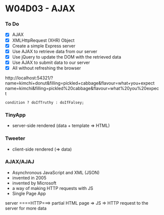 # W04D03 - AJAX

### To Do
- [x] AJAX
- [x] XMLHttpRequest (XHR) Object
- [x] Create a simple Express server
- [x] Use AJAX to retrieve data from our server
- [x] Use jQuery to update the DOM with the retrieved data
- [x] Use AJAX to submit data to our server
- [x] All without refreshing the browser

http://localhost:54321/?name=kimchi+donut&filling=pickled+cabbage&flavour=what+you+expect
                        name=kimchi&filling=pickled%20cabbage&flavour=what%20you%20expect

```JS
condition ? doIfTruthy : doIfFalsey;
```

### TinyApp
* server-side rendered (data + template => HTML)

### Tweeter
* client-side rendered (=> data)

### AJAX/AJAJ
* Asynchronous JavaScript and XML (JSON)
* invented in 2005
* invented by Microsoft
* a way of making HTTP requests with JS
* Single Page App

server ====HTTP===> partial HTML page => JS => HTTP request to the server for more data


















